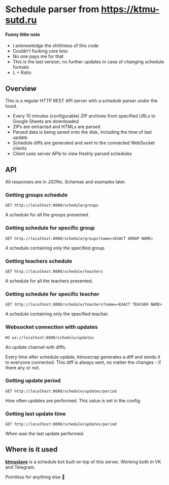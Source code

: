 # Schedule parser from https://ktmu-sutd.ru

#### Funny little note
- I acknowledge the shittiness of this code
- Couldn't fucking care less
- No one pays me for that
- This is the last version,
no further updates in case of changing schedule formats
- L + Ratio

## Overview
This is a regular HTTP REST API server with a schedule parser under the hood.

- Every 10 minutes (configurable) ZIP archives
from specified URLs to Google Sheets are downloaded
- ZIPs are extracted and HTMLs are parsed
- Parsed data is being saved onto the disk,
including the time of last update
- Schedule diffs are generated and sent
to the connected WebSocket clients
- Client uses server APIs to view freshly parsed schedules

## API
All responses are in JSONs.
Schemas and examples later.

### Getting groups schedule
`GET http://localhost:8080/schedule/groups`

A schedule for all the groups presented.

### Getting schedule for specific group
`GET http://localhost:8080/schedule/groups?name=<EXACT GROUP NAME>`

A schedule containing only the specified group.

### Getting teachers schedule
`GET http://localhost:8080/schedule/teachers`

A schedule for all the teachers presented.

### Getting schedule for specific teacher
`GET http://localhost:8080/schedule/teachers?name=<EXACT TEACHER NAME>`

A schedule containing only the specified teacher.

### Websocket connection with updates
`WS ws://localhost:8080/schedule/updates`

An update channel with diffs.

Every time after schedule update,
ktmuscrap generates a diff and sends it
to everyone connected.
This diff is always sent, no matter
the changes - if there any or not.

### Getting update period
`GET http://localhost:8080/schedule/updates/period`

How often updates are performed. This value is set in the config.

### Getting last update time
`GET http://localhost:8080/schedule/updates/period`

When was the last update performed.

## Where is it used
[**ktmuslave**](https://github.com/kerdl/ktmuslave) is a schedule bot built on top of this server. Working both in VK and Telegram.

Pointless for anything else 🤔